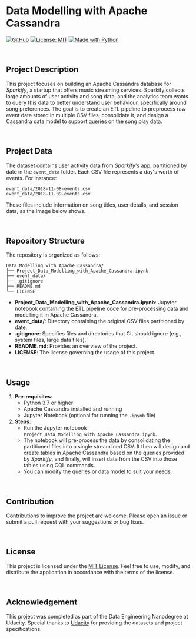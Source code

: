 # Data Modelling with Apache Cassandra
[![GitHub](https://badgen.net/badge/icon/GitHub?icon=github&color=black&label)](https://github.com/MaxineXiong)
[![License: MIT](https://img.shields.io/badge/License-MIT-yellow.svg)](https://opensource.org/licenses/MIT)
[![Made with Python](https://img.shields.io/badge/Python->=3.6-blue?logo=python&logoColor=white)](https://www.python.org)

<br>

## Project Description

This project focuses on building an Apache Cassandra database for *Sparkify*, a startup that offers music streaming services. Sparkify collects large amounts of user activity and song data, and the analytics team wants to query this data to better understand user behaviour, specifically around song preferences. The goal is to create an ETL pipeline to preprocess raw event data stored in multiple CSV files, consolidate it, and design a Cassandra data model to support queries on the song play data.

<br>

## Project Data

The dataset contains user activity data from *Sparkify*'s app, partitioned by date in the `event_data` folder. Each CSV file represents a day's worth of events. For instance:

```
event_data/2018-11-08-events.csv
event_data/2018-11-09-events.csv
```

These files include information on song titles, user details, and session data, as the image below shows.

<br>

## Repository Structure

The repository is organized as follows:

```
Data_Modelling_with_Apache_Cassandra/
├── Project_Data_Modelling_with_Apache_Cassandra.ipynb
├── event_data/
├── .gitignore
├── README.md
└── LICENSE
```

- **Project_Data_Modelling_with_Apache_Cassandra.ipynb**: Jupyter notebook containing the ETL pipeline code for pre-processing data and modelling it in Apache Cassandra.
- **event_data/**: Directory containing the original CSV files partitioned by date.
- **.gitignore**: Specifies files and directories that Git should ignore (e.g., system files, large data files).
- **README.md**: Provides an overview of the project.
- **LICENSE**: The license governing the usage of this project.

<br>

## Usage

1. **Pre-requisites**:
    - Python 3.7 or higher
    - Apache Cassandra installed and running
    - Jupyter Notebook (optional for running the `.ipynb` file)
2. **Steps**:
    - Run the Jupyter notebook `Project_Data_Modelling_with_Apache_Cassandra.ipynb`.
    - The notebook will pre-process the data by consolidating the partitioned files into a single streamlined CSV. It then will design and create tables in Apache Cassandra based on the queries provided by *Sparkify*, and finally, will insert data from the CSV into those tables using CQL commands.
    - You can modify the queries or data model to suit your needs.

<br>

## Contribution

Contributions to improve the project are welcome. Please open an issue or submit a pull request with your suggestions or bug fixes.

<br>

## **License**

This project is licensed under the [MIT License](https://choosealicense.com/licenses/mit/). Feel free to use, modify, and distribute the application in accordance with the terms of the license.

<br>

## Acknowledgement

This project was completed as part of the Data Engineering Nanodegree at Udacity. Special thanks to [Udacity](https://www.udacity.com/) for providing the datasets and project specifications.

